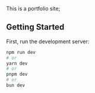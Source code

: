 This is a portfolio site;

## Getting Started

First, run the development server:

```bash
npm run dev
# or
yarn dev
# or
pnpm dev
# or
bun dev
```

